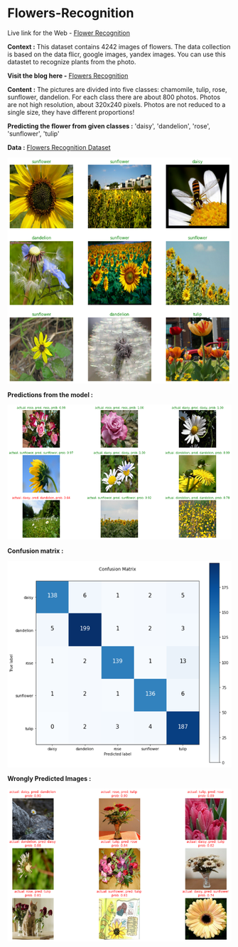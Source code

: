 # Flowers-Recognition

Live link for the Web - [Flower Recognition](https://share.streamlit.io/hrushi11/flowers-recognition/main/app.py)

**Context :** 
This dataset contains 4242 images of flowers.
The data collection is based on the data flicr, google images, yandex images.
You can use this datastet to recognize plants from the photo.

**Visit the blog here -** [Flowers Recognition](https://hrushi11.github.io/Heights-for-AI/Flowers_Recognition/)

**Content :**
The pictures are divided into five classes: chamomile, tulip, rose, sunflower, dandelion.
For each class there are about 800 photos. Photos are not high resolution, about 320x240 pixels. Photos are not reduced to a single size, they have different proportions!

**Predicting the flower from given classes :** 
'daisy', 'dandelion', 'rose', 'sunflower', 'tulip'

**Data :** [Flowers Recognition Dataset](https://www.kaggle.com/alxmamaev/flowers-recognition)

![IMG](https://raw.githubusercontent.com/Hrushi11/Flowers-Recognition/main/images/images.png)

**Predictions from the model :**

![IMG](https://raw.githubusercontent.com/Hrushi11/Flowers-Recognition/main/images/predictions.png)

**Confusion matrix :**

![IMG](https://raw.githubusercontent.com/Hrushi11/Flowers-Recognition/main/images/conf%20matrix.png)

**Wrongly Predicted Images :**

![IMG](https://raw.githubusercontent.com/Hrushi11/Flowers-Recognition/main/images/wrong%20pred%202.png)

